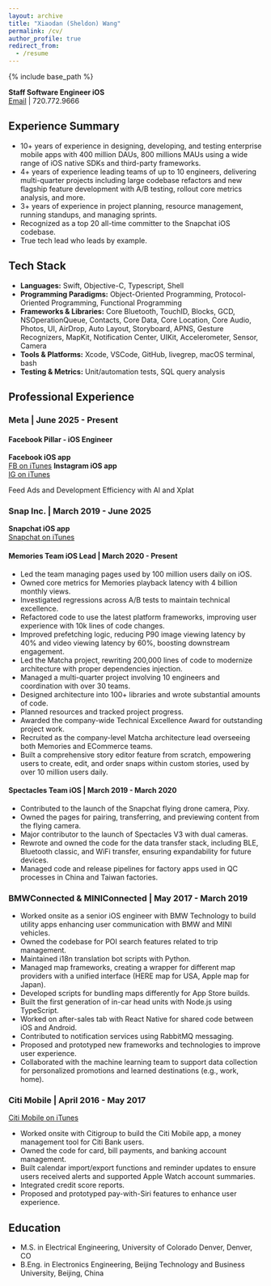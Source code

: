 ```yaml
---
layout: archive
title: "Xiaodan (Sheldon) Wang"
permalink: /cv/
author_profile: true
redirect_from:
  - /resume
---
```


{% include base_path %}

**Staff Software Engineer iOS**  
[Email](mailto:sheldon.wang7@yahoo.com) | 720.772.9666

## Experience Summary
- 10+ years of experience in designing, developing, and testing enterprise mobile apps with 400 million DAUs, 800 millions MAUs using a wide range of iOS native SDKs and third-party frameworks.
- 4+ years of experience leading teams of up to 10 engineers, delivering multi-quarter projects including large codebase refactors and new flagship feature development with A/B testing, rollout core metrics analysis, and more.
- 3+ years of experience in project planning, resource management, running standups, and managing sprints.
- Recognized as a top 20 all-time committer to the Snapchat iOS codebase.
- True tech lead who leads by example.

## Tech Stack
- **Languages:** Swift, Objective-C, Typescript, Shell
- **Programming Paradigms:** Object-Oriented Programming, Protocol-Oriented Programming, Functional Programming
- **Frameworks & Libraries:** Core Bluetooth, TouchID, Blocks, GCD, NSOperationQueue, Contacts, Core Data, Core Location, Core Audio, Photos, UI, AirDrop, Auto Layout, Storyboard, APNS, Gesture Recognizers, MapKit, Notification Center, UIKit, Accelerometer, Sensor, Camera
- **Tools & Platforms:** Xcode, VSCode, GitHub, livegrep, macOS terminal, bash
- **Testing & Metrics:** Unit/automation tests, SQL query analysis

## Professional Experience

### Meta | June 2025 - Present

#### Facebook Pillar - iOS Engineer
**Facebook iOS app**  
[FB on iTunes](https://apps.apple.com/us/app/facebook/id284882215)
**Instagram iOS app**  
[IG on iTunes](https://apps.apple.com/us/app/instagram/id389801252)

Feed Ads and Development Efficiency with AI and Xplat


### Snap Inc. | March 2019 - June 2025
**Snapchat iOS app**  
[Snapchat on iTunes](https://apps.apple.com/us/app/snapchat/id447188370)

#### Memories Team iOS Lead | March 2020 - Present
- Led the team managing pages used by 100 million users daily on iOS.
- Owned core metrics for Memories playback latency with 4 billion monthly views.
- Investigated regressions across A/B tests to maintain technical excellence.
- Refactored code to use the latest platform frameworks, improving user experience with 10k lines of code changes.
- Improved prefetching logic, reducing P90 image viewing latency by 40% and video viewing latency by 60%, boosting downstream engagement.
- Led the Matcha project, rewriting 200,000 lines of code to modernize architecture with proper dependencies injection.
- Managed a multi-quarter project involving 10 engineers and coordination with over 30 teams.
- Designed architecture into 100+ libraries and wrote substantial amounts of code.
- Planned resources and tracked project progress.
- Awarded the company-wide Technical Excellence Award for outstanding project work.
- Recruited as the company-level Matcha architecture lead overseeing both Memories and ECommerce teams.
- Built a comprehensive story editor feature from scratch, empowering users to create, edit, and order snaps within custom stories, used by over 10 million users daily.

#### Spectacles Team iOS | March 2019 - March 2020
- Contributed to the launch of the Snapchat flying drone camera, Pixy.
- Owned the pages for pairing, transferring, and previewing content from the flying camera.
- Major contributor to the launch of Spectacles V3 with dual cameras.
- Rewrote and owned the code for the data transfer stack, including BLE, Bluetooth classic, and WiFi transfer, ensuring expandability for future devices.
- Managed code and release pipelines for factory apps used in QC processes in China and Taiwan factories.

### BMWConnected & MINIConnected | May 2017 - March 2019
- Worked onsite as a senior iOS engineer with BMW Technology to build utility apps enhancing user communication with BMW and MINI vehicles.
- Owned the codebase for POI search features related to trip management.
- Maintained i18n translation bot scripts with Python.
- Managed map frameworks, creating a wrapper for different map providers with a unified interface (HERE map for USA, Apple map for Japan).
- Developed scripts for bundling maps differently for App Store builds.
- Built the first generation of in-car head units with Node.js using TypeScript.
- Worked on after-sales tab with React Native for shared code between iOS and Android.
- Contributed to notification services using RabbitMQ messaging.
- Proposed and prototyped new frameworks and technologies to improve user experience.
- Collaborated with the machine learning team to support data collection for personalized promotions and learned destinations (e.g., work, home).

### Citi Mobile | April 2016 - May 2017
[Citi Mobile on iTunes](https://itunes.apple.com/us/app/citi-mobile/id301724680?%252520mt=8)
- Worked onsite with Citigroup to build the Citi Mobile app, a money management tool for Citi Bank users.
- Owned the code for card, bill payments, and banking account management.
- Built calendar import/export functions and reminder updates to ensure users received alerts and supported Apple Watch account summaries.
- Integrated credit score reports.
- Proposed and prototyped pay-with-Siri features to enhance user experience.

## Education
- M.S. in Electrical Engineering, University of Colorado Denver, Denver, CO
- B.Eng. in Electronics Engineering, Beijing Technology and Business University, Beijing, China

